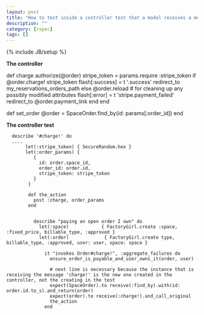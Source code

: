 ```yaml
---
layout: post
title: "How to test inside a controller test that a model receives a message"
description: ""
category: [rspec]
tags: []
---
```

{% include JB/setup %}

**The controller**

  def charge
    authorize(@order)
    stripe_token = params.require :stripe_token
    if @order.charge! stripe_token
      flash[:success] = t '.success'
      redirect_to my_reservations_orders_path
    else
      @order.reload # for cleaning up any possibly modified attributes
      flash[:error] = t 'stripe.payment_failed'
      redirect_to @order.payment_link
    end
  end

  def set_order
    @order = SpaceOrder.find_by(id: params[:order_id])
  end


**The controller test**

      describe '#charge!' do
      ....
           let(:stripe_token) { SecureRandom.hex }
           let(:order_params) {
              {
                id: order.space_id,
                order_id: order.id,
                stripe_token: stripe_token
              }
            }
            
            def the_action
              post :charge, order_params
            end
            

              describe "paying an open order I own" do
                let(:space)            { FactoryGirl.create :space, :fixed_price, billable_type, :approved }
                let(:order)             { FactoryGirl.create type, billable_type, :approved, user: user, space: space }

                  it "invokes Order#charge!", :aggregate_failures do
                    ensure_order_is_payable_and_user_owns_it(order, user)

                    # next line is necessary because the instance that is receiving the message 'charge!' is the new one created in the controller, not the creating in the test
                    expect(SpaceOrder).to receive(:find_by).with(id: order.id.to_s).and_return(order)
                    expect(order).to receive(:charge!).and_call_original
                    the_action
                  end

